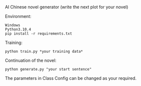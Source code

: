 AI Chinese novel generator (write the next plot for your novel)


Environment:

    Windows
    Python3.10.4
    pip install -r requirements.txt
    
Training:

    python train.py *your training data*

Continuation of the novel:

    python generate.py "your start sentence"
    
The parameters in Class Config can be changed as your required.
